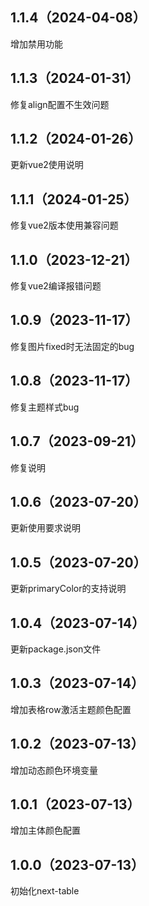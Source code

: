 ## 1.1.4（2024-04-08）
增加禁用功能
## 1.1.3（2024-01-31）
修复align配置不生效问题
## 1.1.2（2024-01-26）
更新vue2使用说明
## 1.1.1（2024-01-25）
修复vue2版本使用兼容问题
## 1.1.0（2023-12-21）
修复vue2编译报错问题
## 1.0.9（2023-11-17）
修复图片fixed时无法固定的bug
## 1.0.8（2023-11-17）
修复主题样式bug
## 1.0.7（2023-09-21）
修复说明
## 1.0.6（2023-07-20）
更新使用要求说明
## 1.0.5（2023-07-20）
更新primaryColor的支持说明
## 1.0.4（2023-07-14）
更新package.json文件
## 1.0.3（2023-07-14）
增加表格row激活主题颜色配置
## 1.0.2（2023-07-13）
增加动态颜色环境变量
## 1.0.1（2023-07-13）
增加主体颜色配置
## 1.0.0（2023-07-13）
初始化next-table
